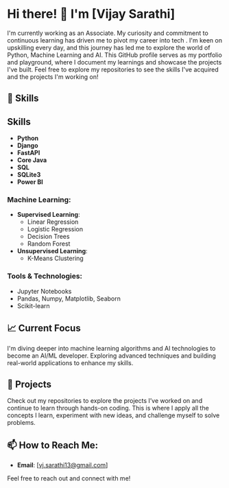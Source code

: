 # Hi there! 👋 I'm [Vijay Sarathi]

I'm currently working as an Associate. My curiosity and commitment to continuous learning has driven me to pivot my career into tech . I'm keen on upskilling every day, and this journey has led me to explore the world of Python, Machine Learning and AI.
This GitHub profile serves as my portfolio and playground, where I document my learnings and showcase the projects I've built. Feel free to explore my repositories to see the skills I've acquired and the projects I'm working on!

## 🚀 Skills

## Skills

- **Python**
- **Django**
- **FastAPI**
- **Core Java**
- **SQL**
- **SQLite3**
- **Power BI**


### Machine Learning:
- **Supervised Learning**: 
  - Linear Regression
  - Logistic Regression
  - Decision Trees
  - Random Forest
- **Unsupervised Learning**: 
  - K-Means Clustering

### Tools & Technologies:
- Jupyter Notebooks
- Pandas, Numpy, Matplotlib, Seaborn
- Scikit-learn

## 📈 Current Focus
I'm diving deeper into machine learning algorithms and AI technologies to become an AI/ML developer. Exploring advanced techniques and building real-world applications to enhance my skills.

## 📂 Projects
Check out my repositories to explore the projects I’ve worked on and continue to learn through hands-on coding. This is where I apply all the concepts I learn, experiment with new ideas, and challenge myself to solve problems.

## 📫 How to Reach Me:
- **Email**: [vj.sarathi13@gmail.com]
<!--- **LinkedIn**: [LinkedIn Profile Link]
- **Twitter**: [Twitter Handle] -->

Feel free to reach out and connect with me!
